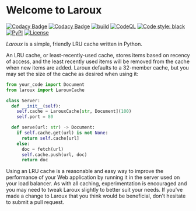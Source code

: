 # Welcome to Laroux

[![Codacy Badge](https://app.codacy.com/project/badge/Grade/b99d68b5653145749a44bc171bf08dd1)](https://www.codacy.com/gh/waellison/laroux/dashboard?utm_source=github.com&amp;utm_medium=referral&amp;utm_content=waellison/laroux&amp;utm_campaign=Badge_Grade)
[![Codacy Badge](https://app.codacy.com/project/badge/Coverage/b99d68b5653145749a44bc171bf08dd1)](https://www.codacy.com/gh/waellison/laroux/dashboard?utm_source=github.com&utm_medium=referral&utm_content=waellison/laroux&utm_campaign=Badge_Coverage)
[![build](https://github.com/waellison/laroux/actions/workflows/pytest.yml/badge.svg)](https://github.com/waellison/laroux/actions/workflows/pytest.yml)
[![CodeQL](https://github.com/waellison/laroux/actions/workflows/codeql-analysis.yml/badge.svg)](https://github.com/waellison/laroux/actions/workflows/codeql-analysis.yml)
[![Code style: black](https://img.shields.io/badge/code%20style-black-000000.svg)](https://github.com/psf/black)
[![PyPI](https://img.shields.io/pypi/v/laroux)](https://pypi.org/project/laroux/)
[![License](https://img.shields.io/github/license/waellison/laroux)](#)

_Laroux_ is a simple, friendly LRU cache written in Python.

An LRU cache, or least-recently-used cache, stores items based on recency of access, and the least recently used items will be removed from the cache when new items are added.  Laroux defaults to a 32-member cache, but you may set the size of the cache as desired when using it:

```python
from your_code import Document
from laroux import LarouxCache

class Server:
  def __init__(self):
    self.cache = LarouxCache[str, Document](100)
    self.port = 80

  def serve(url: str) -> Document:
    if self.cache.get(url) is not None:
      return self.cache[url]
    else:
      doc = fetch(url)
      self.cache.push(url, doc)
      return doc
```

Using an LRU cache is a reasonable and easy way to improve the performance of your Web application by running it in the server used on your load balancer.  As with all caching, experimentation is encouraged and you may need to tweak Laroux slightly to better suit your needs.  If you've made a change to Laroux that you think would be beneficial, don't hesitate to submit a pull request.
